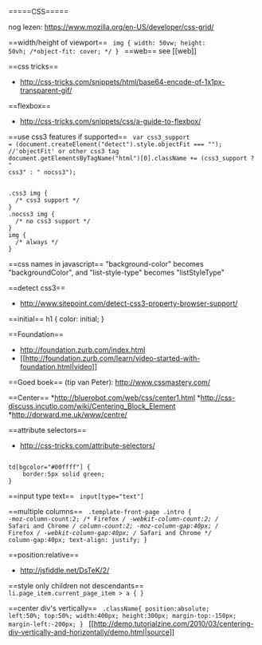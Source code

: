 =====CSS=====

nog lezen: https://www.mozilla.org/en-US/developer/css-grid/


==width/height of viewport==
<code css>
img {
  width: 50vw;
  height: 50vh;
  /*object-fit: cover; */
}
</code>
==web==
see [[web]]


==css tricks==
* http://css-tricks.com/snippets/html/base64-encode-of-1x1px-transparent-gif/

==flexbox==
* http://css-tricks.com/snippets/css/a-guide-to-flexbox/

==use css3 features if supported==
<code javascript>
var css3_support = (document.createElement("detect").style.objectFit === ""); //'objectFit' or other css3 tag
document.getElementsByTagName("html")[0].className += (css3_support ? " css3" : " nocss3");
</code>

<code css>
.css3 img { 
  /* css3 support */
}
.nocss3 img {
  /* no css3 support */
}
img {
  /* always */
}
</code>

==css names in javascript==
"background-color" becomes "backgroundColor", and "list-style-type" becomes "listStyleType"

==detect css3==
* http://www.sitepoint.com/detect-css3-property-browser-support/

==initial==
  h1 {
    color: initial; 
  }

==Foundation==
* http://foundation.zurb.com/index.html
* [[http://foundation.zurb.com/learn/video-started-with-foundation.html|video]]

==Goed boek==
(tip van Peter): http://www.cssmastery.com/

==Center==
*http://bluerobot.com/web/css/center1.html
*http://css-discuss.incutio.com/wiki/Centering_Block_Element
*http://dorward.me.uk/www/centre/

==attribute selectors==
* http://css-tricks.com/attribute-selectors/
<code css>
td[bgcolor="#00ffff"] {
	border:5px solid green;
}
</code>

==input type text==
<code css>
input[type="text"] 
</code>

==multiple columns==
<code css>
.template-front-page .intro {
	-moz-column-count:2; /* Firefox */
	-webkit-column-count:2; /* Safari and Chrome */
	column-count:2;
	-moz-column-gap:40px; /* Firefox */
	-webkit-column-gap:40px; /* Safari and Chrome */
	column-gap:40px;
	text-align: justify;
}
</code>

==position:relative==
* http://jsfiddle.net/DsTeK/2/

==style only children not descendants==
<code css>
li.page_item.current_page_item > a {
}
</code>

==center div's vertically==
<code css>
.className{
	position:absolute;
	left:50%;
	top:50%;
	width:400px;
	height:300px;
	margin-top:-150px;
	margin-left:-200px;
}
</code>
[[http://demo.tutorialzine.com/2010/03/centering-div-vertically-and-horizontally/demo.html|source]]